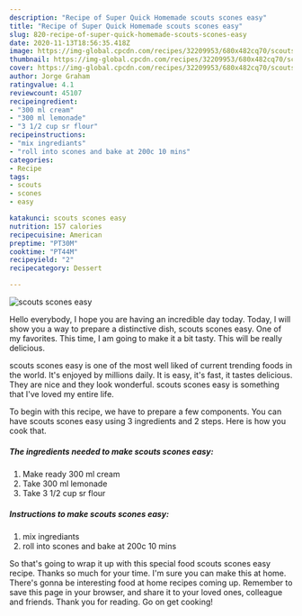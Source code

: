 ```yaml
---
description: "Recipe of Super Quick Homemade scouts scones easy"
title: "Recipe of Super Quick Homemade scouts scones easy"
slug: 820-recipe-of-super-quick-homemade-scouts-scones-easy
date: 2020-11-13T18:56:35.418Z
image: https://img-global.cpcdn.com/recipes/32209953/680x482cq70/scouts-scones-easy-recipe-main-photo.jpg
thumbnail: https://img-global.cpcdn.com/recipes/32209953/680x482cq70/scouts-scones-easy-recipe-main-photo.jpg
cover: https://img-global.cpcdn.com/recipes/32209953/680x482cq70/scouts-scones-easy-recipe-main-photo.jpg
author: Jorge Graham
ratingvalue: 4.1
reviewcount: 45107
recipeingredient:
- "300 ml cream"
- "300 ml lemonade"
- "3 1/2 cup sr flour"
recipeinstructions:
- "mix ingrediants"
- "roll into scones and bake at 200c 10 mins"
categories:
- Recipe
tags:
- scouts
- scones
- easy

katakunci: scouts scones easy 
nutrition: 157 calories
recipecuisine: American
preptime: "PT30M"
cooktime: "PT44M"
recipeyield: "2"
recipecategory: Dessert

---
```



![scouts scones easy](https://img-global.cpcdn.com/recipes/32209953/680x482cq70/scouts-scones-easy-recipe-main-photo.jpg)

Hello everybody, I hope you are having an incredible day today. Today, I will show you a way to prepare a distinctive dish, scouts scones easy. One of my favorites. This time, I am going to make it a bit tasty. This will be really delicious.



scouts scones easy is one of the most well liked of current trending foods in the world. It's enjoyed by millions daily. It is easy, it's fast, it tastes delicious. They are nice and they look wonderful. scouts scones easy is something that I've loved my entire life.


To begin with this recipe, we have to prepare a few components. You can have scouts scones easy using 3 ingredients and 2 steps. Here is how you cook that.

<!--inarticleads1-->

##### The ingredients needed to make scouts scones easy:

1. Make ready 300 ml cream
1. Take 300 ml lemonade
1. Take 3 1/2 cup sr flour




<!--inarticleads2-->

##### Instructions to make scouts scones easy:

1. mix ingrediants
1. roll into scones and bake at 200c 10 mins




So that's going to wrap it up with this special food scouts scones easy recipe. Thanks so much for your time. I'm sure you can make this at home. There's gonna be interesting food at home recipes coming up. Remember to save this page in your browser, and share it to your loved ones, colleague and friends. Thank you for reading. Go on get cooking!
